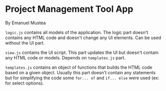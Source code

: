 # Project Management Tool App

By Emanuel Mustea

`logic.js` contains all models of the application. The logic part doesn't contains any HTML code and doesn't change any UI elements. Can be used without the UI part.

`view.js` contains the UI script. This part updates the UI but doesn't contain any HTML code or models. Depends on `templates.js` part.

`templates.js` contains an object of functions that builds the HTML code based on a given object. Usually this part doesn't contain any statements but for simplifying the code some `for... of` and `if... else` were used (ex: for select options).

